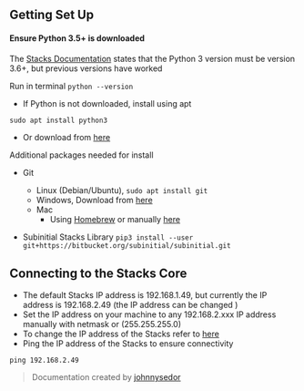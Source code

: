 ##  **Getting Set Up**
#### Ensure Python 3.5+ is downloaded
 The [Stacks Documentation](https://subinitial.com/misc/doc/index.html) states that the Python 3 version must be version 3.6+, but previous versions have worked

Run in terminal
``` python --version ```

* If Python is not downloaded, install using apt
```
sudo apt install python3
```


* Or download from [here](https://www.python.org/downloads/)

Additional packages needed for install
 - Git
   - Linux (Debian/Ubuntu),  ``` sudo apt install git ```
   - Windows, Download from [here](https://git-scm.com/download/win)
   - Mac
     - Using [Homebrew](https://gist.github.com/derhuerst/1b15ff4652a867391f03#file-mac-md) or manually [here](https://git-scm.com/book/en/v2/Getting-Started-Installing-Git)

 - Subinitial Stacks Library ``` pip3 install --user git+https://bitbucket.org/subinitial/subinitial.git ```

## **Connecting to the Stacks Core**
 - The default Stacks IP address is 192.168.1.49, but currently the IP address is 192.168.2.49 (the IP address can be changed ) 
 - Set the IP address on your machine to any 192.168.2.xxx IP address manually with netmask or (255.255.255.0)
 - To change the IP address of the Stacks refer to [here](https://www.subinitial.com/misc/pub/SD00170_Stacks_Connectivity_Troubleshooting_Guide.pdf)
 - Ping the IP address of the Stacks to ensure connectivity

``` 
ping 192.168.2.49
```

> Documentation created by [johnnysedor](https://github.com/johnnysedor)
